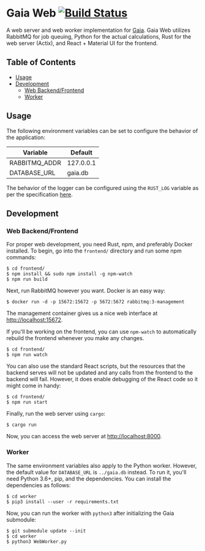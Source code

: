 Gaia Web [![Build Status](https://travis-ci.com/Zedjones/GaiaWeb.svg?branch=master)](https://travis-ci.com/Zedjones/GaiaWeb)
==========
A web server and web worker implementation for [Gaia](https://github.com/lauramv1832/Gaia). Gaia Web utilizes RabbitMQ for job queuing, Python for the actual calculations, Rust for the web server (Actix), and React + Material UI for the frontend.

## Table of Contents
<!-- vim-markdown-toc GFM --> 
* [Usage](#usage)
* [Development](#development)
  * [Web Backend/Frontend](#web-backendfrontend)
  * [Worker](#worker)

## Usage
The following environment variables can be set to configure the behavior of the application:

| Variable      | Default   |
|---------------|-----------|
| RABBITMQ_ADDR | 127.0.0.1 |
| DATABASE_URL  | gaia.db   |

The behavior of the logger can be configured using the `RUST_LOG`
variable as per the specification [here](https://docs.rs/env_logger/0.7.1/env_logger/).

## Development

### Web Backend/Frontend

For proper web development, you need Rust, npm, and preferably Docker installed.
To begin, go into the `frontend/` directory and run some npm commands:
```
$ cd frontend/
$ npm install && sudo npm install -g npm-watch
$ npm run build
```
Next, run RabbitMQ however you want. Docker is an easy way:
```
$ docker run -d -p 15672:15672 -p 5672:5672 rabbitmq:3-management
```
The management container gives us a nice web interface at [http://localhost:15672](http://localhost:15672).


If you'll be working on the frontend, you can use `npm-watch` to automatically rebuild the frontend whenever you make any changes.
```
$ cd frontend/
$ npm run watch
```
You can also use the standard React scripts, but the resources that the backend serves will not be updated and any calls from the frontend to the backend will fail. However, it does enable debugging of the React code so it might come in handy:
```
$ cd frontend/
$ npm run start
```
Finally, run the web server using `cargo`:
```
$ cargo run
```
Now, you can access the web server at [http://localhost:8000](http://localhost:8000).

### Worker

The same environment variables also apply to the Python worker. However, the default value for `DATABASE_URL` is `../gaia.db` instead. To run it, you'll need Python 3.6+, pip, and the dependencies. You can install the dependencies as follows:
```
$ cd worker
$ pip3 install --user -r requirements.txt
```

Now, you can run the worker with `python3` after initializing the Gaia submodule:
```
$ git submodule update --init
$ cd worker
$ python3 WebWorker.py
```